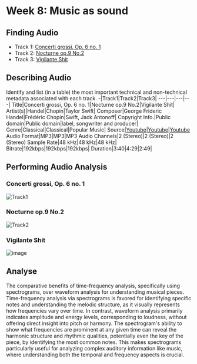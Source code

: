 # Week 8: Music as sound
## Finding Audio
- Track 1: [Concerti grossi, Op. 6 no. 1](https://www.youtube.com/watch?v=DUDhxZKUvEg)
- Track 2: [Nocturne op.9 No.2](https://www.youtube.com/watch?v=9E6b3swbnWg)
- Track 3: [Vigilante Shit](https://www.youtube.com/watch?v=Uoey4W_3bos)

## Describing Audio
Identify and list (in a table) the most important technical and non-technical metadata associated with each track.
-|Track1|Track2|Track3|
---|---|---|---|
Title|Concerti grossi, Op. 6 no. 1|Nocturne op.9 No.2|Vigilante Shit|
Artist(s)|Handel|Chopin|Taylor Swift|
Composer|George Frideric Handel|Frédéric Chopin|Swift, Jack Antonoff|
Copyright Info.|Public domain|Public domain|label, songwriter and producer|
Genre|Classical|Classical|Popular Music|
Source|[Youtube](https://www.youtube.com/watch?v=DUDhxZKUvEg)|[Youtube](https://www.youtube.com/watch?v=9E6b3swbnWg)|[Youtube](https://www.youtube.com/watch?v=Uoey4W_3bos)
Audio Format|MP3|MP3|MP3
Audio Channels|2 (Stereo)|2 (Stereo)|2 (Stereo)
Sample Rate|48 kHz|48 kHz|48 kHz|
Bitrate|192kbps|192kbps|192kbps|
Duration|3:40|4:29|2:49|

## Performing Audio Analysis
### Concerti grossi, Op. 6 no. 1
![Track1](https://github.com/Kerui0101/MCA-2023/assets/145458151/5d92248a-1e75-4270-891c-43ae812be5af)
### Nocturne op.9 No.2
![Track2](https://github.com/Kerui0101/MCA-2023/assets/145458151/90278efd-0830-40ed-85c0-30336a3c0a37)
### Vigilante Shit
![image](https://github.com/Kerui0101/MCA-2023/assets/145458151/d07ed468-7b9a-4aa4-a4cb-a189207d6924)

## Analyse
The comparative benefits of time-frequency analysis, specifically using spectrograms, over waveform analysis for understanding musical pieces. Time-frequency analysis via spectrograms is favored for identifying specific notes and understanding the melodic structure, as it visually represents how frequencies vary over time. In contrast, waveform analysis primarily indicates amplitude and energy levels, corresponding to loudness, without offering direct insight into pitch or harmony. The spectrogram's ability to show what frequencies are prominent at any given time can reveal the harmonic structure and rhythmic qualities, potentially even the key of the piece, by identifying the most common notes. This makes spectrograms particularly useful for analyzing complex auditory information like music, where understanding both the temporal and frequency aspects is crucial.
